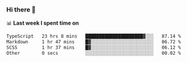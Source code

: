 ### Hi there 👋

<!--
**DBvc/DBvc** is a ✨ _special_ ✨ repository because its `README.md` (this file) appears on your GitHub profile.

Here are some ideas to get you started:

- 🔭 I’m currently working on ...
- 🌱 I’m currently learning ...
- 👯 I’m looking to collaborate on ...
- 🤔 I’m looking for help with ...
- 💬 Ask me about ...
- 📫 How to reach me: ...
- 😄 Pronouns: ...
- ⚡ Fun fact: ...
-->

📊 **Last week I spent time on**
<!--START_SECTION:waka-->

```txt
TypeScript   23 hrs 8 mins   █████████████████████▓░░░   87.14 %
Markdown     1 hr 47 mins    █▓░░░░░░░░░░░░░░░░░░░░░░░   06.72 %
SCSS         1 hr 37 mins    █▓░░░░░░░░░░░░░░░░░░░░░░░   06.12 %
Other        0 secs          ░░░░░░░░░░░░░░░░░░░░░░░░░   00.02 %
```

<!--END_SECTION:waka-->

